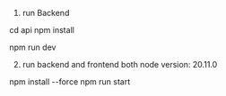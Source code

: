 1. run Backend 
<!-- run backend -->
cd api
npm install
<!-- for backend working test -->
npm run dev
<!-- it will show the console log "API running..." -->

2. run backend and frontend both
node version: 20.11.0

npm install --force
npm run start
<!-- it will run backend and frontend both. -->

